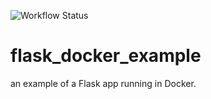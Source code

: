 ![Workflow Status](https://github.com/msmall318/flask_docker_example/actions/workflows/docker-image.yml/badge.svg)

# flask_docker_example
an example of a Flask app running in Docker.
